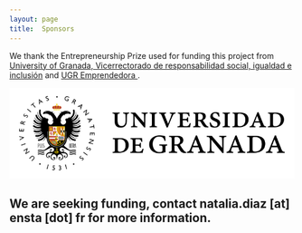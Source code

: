 ```yaml
---
layout: page
title:  Sponsors
---
```


We thank the Entrepreneurship Prize used for funding this project from [University of Granada, Vicerrectorado de  responsabilidad social, igualdad e inclusión](https://viceresponsabilidad.ugr.es/) and [UGR Emprendedora ](https://ugremprendedora.ugr.es/).

![](img/granada.png)




## We are seeking funding, contact natalia.diaz [at] ensta [dot] fr  for more information.
